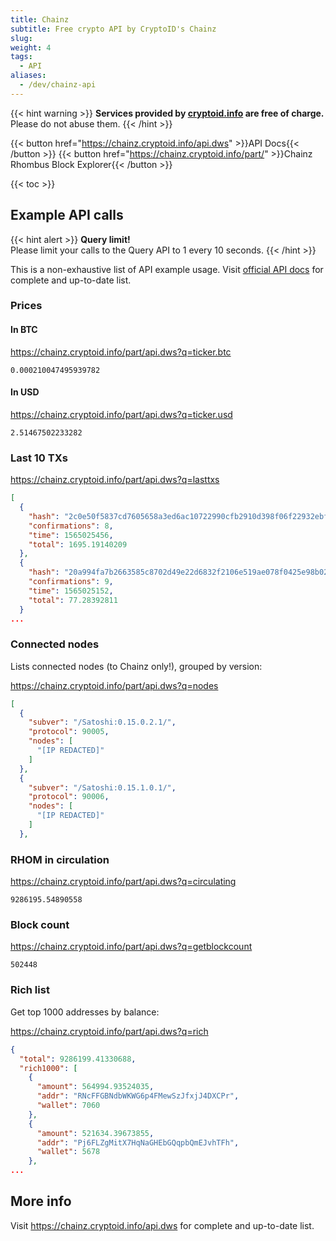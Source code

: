 ```yaml
---
title: Chainz
subtitle: Free crypto API by CryptoID's Chainz
slug:
weight: 4
tags:
  - API
aliases:
  - /dev/chainz-api
---
```


{{< hint warning >}}
**Services provided by [cryptoid.info](https://chainz.cryptoid.info/) are free of charge.**\
Please do not abuse them.
{{< /hint >}}

{{< button href="https://chainz.cryptoid.info/api.dws" >}}API Docs{{< /button >}}
{{< button href="https://chainz.cryptoid.info/part/" >}}Chainz Rhombus Block Explorer{{< /button >}}

{{< toc >}}

## Example API calls

{{< hint alert >}}
**Query limit!**\
Please limit your calls to the Query API to 1 every 10 seconds.
{{< /hint >}}

This is a non-exhaustive list of API example usage. Visit [official API docs](https://chainz.cryptoid.info/api.dws) for complete and up-to-date list.

### Prices

#### In BTC

https://chainz.cryptoid.info/part/api.dws?q=ticker.btc

```
0.000210047495939782
```

#### In USD

https://chainz.cryptoid.info/part/api.dws?q=ticker.usd

```
2.51467502233282
```

### Last 10 TXs

https://chainz.cryptoid.info/part/api.dws?q=lasttxs

```json
[
  {
    "hash": "2c0e50f5837cd7605658a3ed6ac10722990cfb2910d398f06f22932ebf252d30",
    "confirmations": 8,
    "time": 1565025456,
    "total": 1695.19140209
  },
  {
    "hash": "20a994fa7b2663585c8702d49e22d6832f2106e519ae078f0425e98b02b1efce",
    "confirmations": 9,
    "time": 1565025152,
    "total": 77.28392811
  }
...
```

### Connected nodes

Lists connected nodes (to Chainz only!), grouped by version:

https://chainz.cryptoid.info/part/api.dws?q=nodes

```json
[
  {
    "subver": "/Satoshi:0.15.0.2.1/",
    "protocol": 90005,
    "nodes": [
      "[IP REDACTED]"
    ]
  },
  {
    "subver": "/Satoshi:0.15.1.0.1/",
    "protocol": 90006,
    "nodes": [
      "[IP REDACTED]"
    ]
  },
```

### RHOM in circulation

https://chainz.cryptoid.info/part/api.dws?q=circulating

```
9286195.54890558
```

### Block count

https://chainz.cryptoid.info/part/api.dws?q=getblockcount

```
502448
```

### Rich list

Get top 1000 addresses by balance:

https://chainz.cryptoid.info/part/api.dws?q=rich

```json
{
  "total": 9286199.41330688,
  "rich1000": [
    {
      "amount": 564994.93524035,
      "addr": "RNcFFGBNdbWKWG6p4FMewSzJfxjJ4DXCPr",
      "wallet": 7060
    },
    {
      "amount": 521634.39673855,
      "addr": "Pj6FLZgMitX7HqNaGHEbGQqpbQmEJvhTFh",
      "wallet": 5678
    },
...
```


## More info

Visit https://chainz.cryptoid.info/api.dws for complete and up-to-date list.
